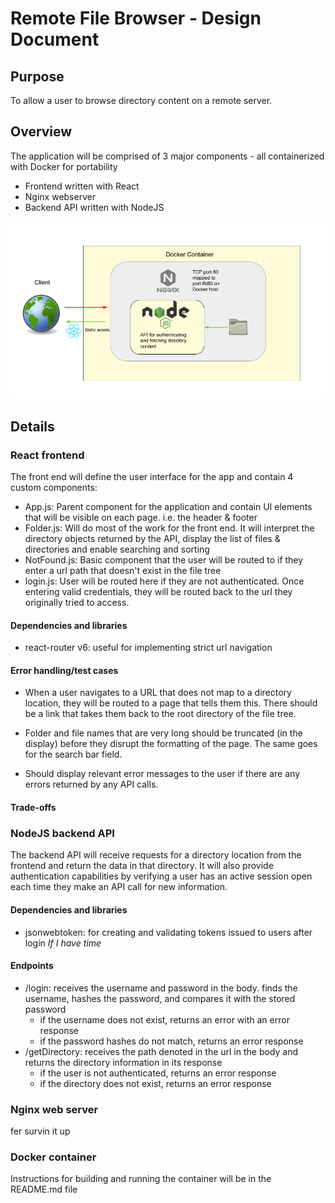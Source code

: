 # Remote File Browser - Design Document

## Purpose

To allow a user to browse directory content on a remote server.

## Overview

The application will be comprised of 3 major components - all containerized with Docker for portability

- Frontend written with React
- Nginx webserver
- Backend API written with NodeJS

![Overview Wireframe](/public/images/TeleportOverviewWF.png)

## Details

### React frontend

The front end will define the user interface for the app and contain 4 custom components:
- App.js: Parent component for the application and contain UI elements that will be visible on each page. i.e. the header & footer
- Folder.js: Will do most of the work for the front end. It will interpret the directory objects returned by the API, display the list of files & directories and enable searching and sorting
- NotFound.js: Basic component that the user will be routed to if they enter a url path that doesn't exist in the file tree
- login.js: User will be routed here if they are not authenticated. Once entering valid credentials, they will be routed back to the url they originally tried to access.

#### Dependencies and libraries

- react-router v6: useful for implementing strict url navigation

#### Error handling/test cases

- When a user navigates to a URL that does not map to a directory location, they will be routed to a page that tells them this. There should be a link that takes them back to the root directory of the file tree.

- Folder and file names that are very long should be truncated (in the display) before they disrupt the formatting of the page. The same goes for the search bar field.

- Should display relevant error messages to the user if there are any errors returned by any API calls.

#### Trade-offs

### NodeJS backend API

The backend API will receive requests for a directory location from the frontend and return the data in that directory. It will also provide authentication capabilities by verifying a user has an active session open each time they make an API call for new information.

#### Dependencies and libraries

- jsonwebtoken: for creating and validating tokens issued to users after login *If I have time*

#### Endpoints

- /login: receives the username and password in the body. finds the username, hashes the password, and compares it with the stored password
    - if the username does not exist, returns an error with an error response
    - if the password hashes do not match, returns an error response
- /getDirectory: receives the path denoted in the url in the body and returns the directory information in its response
    - if the user is not authenticated, returns an error response
    - if the directory does not exist, returns an error response

### Nginx web server

fer survin it up

### Docker container

Instructions for building and running the container will be in the README.md file


